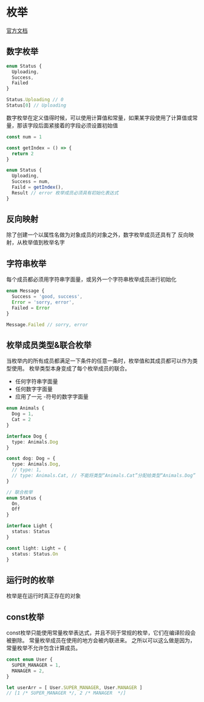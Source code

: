 # 枚举

[官方文档](https://www.tslang.cn/docs/handbook/classes.html)

## 数字枚举

```typescript
enum Status {
  Uploading,
  Success,
  Failed
}

Status.Uploading // 0
Status[0] // Uploading
```

数字枚举在定义值得时候，可以使用计算值和常量，如果某字段使用了计算值或常量，那该字段后面紧接着的字段必须设置初始值

```typescript
const num = 1

const getIndex = () => {
  return 2
}

enum Status {
  Uploading,
  Success = num,
  Faild = getIndex(),
  Result // error 枚举成员必须具有初始化表达式
}
```

## 反向映射

除了创建一个以属性名做为对象成员的对象之外，数字枚举成员还具有了 反向映射，从枚举值到枚举名字

## 字符串枚举

每个成员都必须用字符串字面量，或另外一个字符串枚举成员进行初始化

```typescript
enum Message {
  Success = 'good, success',
  Error = 'sorry, error',
  Failed = Error
}

Message.Failed // sorry, error
```

## 枚举成员类型&联合枚举

当枚举内的所有成员都满足一下条件的任意一条时，枚举值和其成员都可以作为类型使用。
枚举类型本身变成了每个枚举成员的联合。

* 任何字符串字面量
* 任何数字字面量
* 应用了一元 -符号的数字字面量

```typescript
enum Animals {
  Dog = 1,
  Cat = 2
}

interface Dog {
  type: Animals.Dog
}

const dog: Dog = {
  type: Animals.Dog,
  // type: 1,
  // type: Animals.Cat, // 不能将类型“Animals.Cat”分配给类型“Animals.Dog”
}
```

```typescript
// 联合枚举
enum Status {
  On,
  Off
}

interface Light {
  status: Status
}

const light: Light = {
  status: Status.On
}
```

## 运行时的枚举

枚举是在运行时真正存在的对象

## const枚举

const枚举只能使用常量枚举表达式，并且不同于常规的枚举，它们在编译阶段会被删除。 常量枚举成员在使用的地方会被内联进来。 之所以可以这么做是因为，常量枚举不允许包含计算成员。

```typescript
const enum User {
  SUPER_MANAGER = 1,
  MANAGER = 2,
}

let userArr = [ User.SUPER_MANAGER, User.MANAGER ]
// [1 /* SUPER_MANAGER */, 2 /* MANAGER  */]
```
